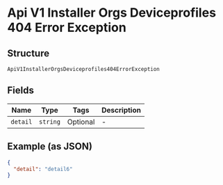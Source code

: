 
# Api V1 Installer Orgs Deviceprofiles 404 Error Exception

## Structure

`ApiV1InstallerOrgsDeviceprofiles404ErrorException`

## Fields

| Name | Type | Tags | Description |
|  --- | --- | --- | --- |
| `detail` | `string` | Optional | - |

## Example (as JSON)

```json
{
  "detail": "detail6"
}
```

